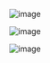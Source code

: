 ![image](https://github.com/FekherSelem/P2M/assets/118611415/659a8537-bede-4776-9a08-1ed00a0ad60d)

![image](https://github.com/FekherSelem/P2M/assets/118611415/75ad77ca-f482-4ee3-957a-2124c97c3f03)

![image](https://github.com/FekherSelem/P2M/assets/118611415/c9e8cb21-debc-4035-b08d-aef97ca36c0e)



